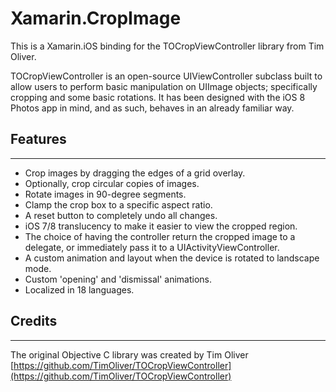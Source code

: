# Xamarin.CropImage

This is a Xamarin.iOS binding for the TOCropViewController library from Tim Oliver.

TOCropViewController is an open-source UIViewController subclass built to allow users to perform basic manipulation on UIImage objects; specifically cropping and some basic rotations. It has been designed with the iOS 8 Photos app in mind, and as such, behaves in an already familiar way.

## Features

---

- Crop images by dragging the edges of a grid overlay.
- Optionally, crop circular copies of images.
- Rotate images in 90-degree segments.
- Clamp the crop box to a specific aspect ratio.
- A reset button to completely undo all changes.
- iOS 7/8 translucency to make it easier to view the cropped region.
- The choice of having the controller return the cropped image to a delegate, or immediately pass it to a UIActivityViewController.
- A custom animation and layout when the device is rotated to landscape mode.
- Custom 'opening' and 'dismissal' animations.
- Localized in 18 languages.

## Credits

---
The original Objective C library was created by Tim Oliver
[https://github.com/TimOliver/TOCropViewController](https://github.com/TimOliver/TOCropViewController)
